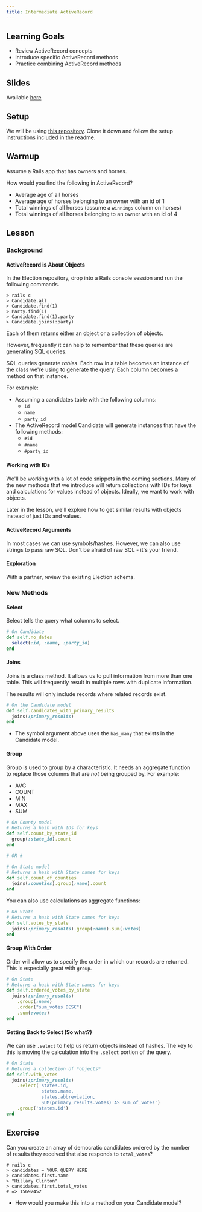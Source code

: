```yaml
---
title: Intermediate ActiveRecord
---
```


## Learning Goals

* Review ActiveRecord concepts
* Introduce specific ActiveRecord methods
* Practice combining ActiveRecord methods

## Slides

Available [here](https://github.com/turingschool/backend-curriculum-site/blob/gh-pages/module2/slides/intermediate_active_record.md)

## Setup

We will be using [this repository](https://github.com/turingschool-examples/election). Clone it down and follow the setup instructions included in the readme.

## Warmup

Assume a Rails app that has owners and horses.

How would you find the following in ActiveRecord?

* Average age of all horses
* Average age of horses belonging to an owner with an id of 1
* Total winnings of all horses (assume a `winnings` column on horses)
* Total winnings of all horses belonging to an owner with an id of 4

## Lesson

### Background

#### ActiveRecord is About Objects

In the Election repository, drop into a Rails console session and run the following commands.

```
> rails c
> Candidate.all
> Candidate.find(1)
> Party.find(1)
> Candidate.find(1).party
> Candidate.joins(:party)
```

Each of them returns either an object or a collection of objects.

However, frequently it can help to remember that these queries are generating SQL queries.

SQL queries generate *tables*. Each row in a table becomes an instance of the class we're using to generate the query. Each column becomes a method on that instance.

For example:

* Assuming a candidates table with the following columns:
    * `id`
    * `name`
    * `party_id`
* The ActiveRecord model Candidate will generate instances that have the following methods:
    * `#id`
    * `#name`
    * `#party_id`


#### Working with IDs

We'll be working with a lot of code snippets in the coming sections. Many of the new methods that we introduce will return collections with IDs for keys and calculations for values instead of objects. Ideally, we want to work with objects.

Later in the lesson, we'll explore how to get similar results with objects instead of just IDs and values.

#### ActiveRecord Arguments

In most cases we can use symbols/hashes. However, we can also use strings to pass raw SQL. Don't be afraid of raw SQL - it's your friend.

#### Exploration

With a partner, review the existing Election schema.

### New Methods

#### Select

Select tells the query what columns to select.

```ruby
# On Candidate
def self.no_dates
  select(:id, :name, :party_id)
end
```

#### Joins

Joins is a class method. It allows us to pull information from more than one table. This will frequently result in multiple rows with duplicate information.

The results will only include records where related records exist.

```ruby
# On the Candidate model
def self.candidates_with_primary_results
  joins(:primary_results)
end
```

* The symbol argument above uses the `has_many` that exists in the Candidate model.

#### Group

Group is used to group by a characteristic. It needs an aggregate function to replace those columns that are *not* being grouped by. For example:

* AVG
* COUNT
* MIN
* MAX
* SUM

```ruby
# On County model
# Returns a hash with IDs for keys
def self.count_by_state_id
  group(:state_id).count
end

# OR #

# On State model
# Returns a hash with State names for keys
def self.count_of_counties
  joins(:counties).group(:name).count
end
```

You can also use calculations as aggregate functions:

```ruby
# On State
# Returns a hash with State names for keys
def self.votes_by_state
  joins(:primary_results).group(:name).sum(:votes)
end
```

#### Group With Order

Order will allow us to specify the order in which our records are returned. This is especially great with `group`.

```ruby
# On State
# Returns a hash with State names for keys
def self.ordered_votes_by_state
  joins(:primary_results)
    .group(:name)
    .order("sum_votes DESC")
    .sum(:votes)
end
```

#### Getting Back to Select (So what?)

We can use `.select` to help us return objects instead of hashes. The key to this is moving the calculation into the `.select` portion of the query.

```ruby
# On State
# Returns a collection of *objects*
def self.with_votes
  joins(:primary_results)
    .select('states.id,
             states.name,
             states.abbreviation,
             SUM(primary_results.votes) AS sum_of_votes')
    .group('states.id')
end
```

## Exercise

Can you create an array of democratic candidates ordered by the number of results they received that also responds to `total_votes`?

```
# rails c
> candidates = YOUR QUERY HERE
> candidates.first.name
> "Hillary Clinton"
> candidates.first.total_votes
# => 15692452
```

* How would you make this into a method on your Candidate model?

